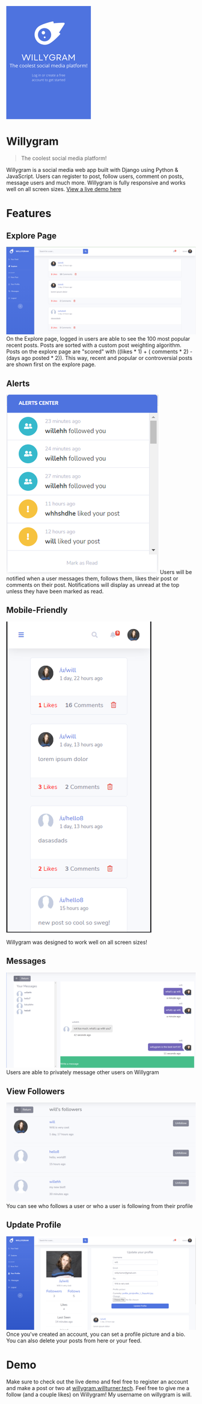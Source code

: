 
![Willygram](https://github.com/will-turner123/willygram/blob/main/img/WILLYGRAM.png?raw=)
# Willygram

> The coolest social media platform!

Willygram is a social media web app built with Django using Python & JavaScript. Users can register to post, follow users, comment on posts, message users and much more. Willygram is fully responsive and works well on all screen sizes. [View a live demo here](https://willygram.willturner.tech)

# Features
## Explore Page
![Explore Page](https://github.com/will-turner123/willygram/blob/main/img/explore.png?raw=true)
On the Explore page, logged in users are able to see the 100 most popular recent posts. Posts are sorted with a custom post weighting algorithm. Posts on the explore page are "scored" with ((likes * 1) + ( comments * 2) - (days ago posted * 2)). This way, recent and popular or controversial posts are shown first on the explore page. 

## Alerts
![Alerts](https://github.com/will-turner123/willygram/blob/main/img/alerts.png?raw=true)
Users will be notified when a user messages them, follows them, likes their post or comments on their post. Notifications will display as unread at the top unless they have been marked as read.

## Mobile-Friendly
![responsive](https://github.com/will-turner123/willygram/blob/main/img/responsive.png?raw=true)

Willygram was designed to work well on all screen sizes!

## Messages
![enter image description here](https://github.com/will-turner123/willygram/blob/main/img/messages.png?raw=true)
Users are able to privately message other users on Willygram

## View Followers
![enter image description here](https://github.com/will-turner123/willygram/blob/main/img/followers.png?raw=true)
You can see who follows a user or who a user is following from their profile

## Update Profile
![update profile](https://github.com/will-turner123/willygram/blob/main/img/update_profile.png?raw=true)
Once you've created an account, you can set a profile picture and a bio. You can also delete your posts from here or your feed.

# Demo
Make sure to check out the live demo and feel free to register an account and make a post or two at [willygram.willturner.tech](https://willygram.willturner.tech). Feel free to give me a follow (and a couple likes) on Willygram! My username on willygram is will.
